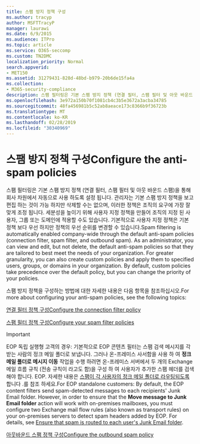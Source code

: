 ```yaml
---
title: 스팸 방지 정책 구성
ms.author: tracyp
author: MSFTTracyP
manager: laurawi
ms.date: 6/9/2015
ms.audience: ITPro
ms.topic: article
ms.service: O365-seccomp
ms.custom: TN2DMC
localization_priority: Normal
search.appverid:
- MET150
ms.assetid: 31279431-828d-48bd-b979-20b6de15fa4a
ms.collection:
- M365-security-compliance
description: 스팸 필터링은 기본 스팸 방지 정책 (연결 필터, 스팸 필터 및 아웃 바운드 스팸)을 통해 회사 차원에서 자동으로 사용 하도록 설정 됩니다. 관리자는 기본 스팸 방지 정책을 보고 편집 하는 것이 가능 하지만 삭제할 수는 없으며, 이러한 정책은 조직의 요구에 가장 잘 맞게 조정 됩니다. 세분성을 높이기 위해 사용자 지정 정책을 만들어 조직의 지정 된 사용자, 그룹 또는 도메인에 적용할 수도 있습니다. 기본적으로 사용자 지정 정책은 기본 정책 보다 우선 하지만 정책의 우선 순위를 변경할 수 있습니다.
ms.openlocfilehash: 3e972a150b70f1081cb4c3b5e3672a3acba34785
ms.sourcegitcommit: 48fa456981b5c52ab8aeace173c8366b9f36723b
ms.translationtype: MT
ms.contentlocale: ko-KR
ms.lasthandoff: 02/28/2019
ms.locfileid: "30340969"
---
```

# <a name="configure-the-anti-spam-policies"></a><span data-ttu-id="5a80e-106">스팸 방지 정책 구성</span><span class="sxs-lookup"><span data-stu-id="5a80e-106">Configure the anti-spam policies</span></span>

<span data-ttu-id="5a80e-p102">스팸 필터링은 기본 스팸 방지 정책 (연결 필터, 스팸 필터 및 아웃 바운드 스팸)을 통해 회사 차원에서 자동으로 사용 하도록 설정 됩니다. 관리자는 기본 스팸 방지 정책을 보고 편집 하는 것이 가능 하지만 삭제할 수는 없으며, 이러한 정책은 조직의 요구에 가장 잘 맞게 조정 됩니다. 세분성을 높이기 위해 사용자 지정 정책을 만들어 조직의 지정 된 사용자, 그룹 또는 도메인에 적용할 수도 있습니다. 기본적으로 사용자 지정 정책은 기본 정책 보다 우선 하지만 정책의 우선 순위를 변경할 수 있습니다.</span><span class="sxs-lookup"><span data-stu-id="5a80e-p102">Spam filtering is automatically enabled company-wide through the default anti-spam policies (connection filter, spam filter, and outbound spam). As an administrator, you can view and edit, but not delete, the default anti-spam policies so that they are tailored to best meet the needs of your organization. For greater granularity, you can also create custom policies and apply them to specified users, groups, or domains in your organization. By default, custom policies take precedence over the default policy, but you can change the priority of your policies.</span></span> 
  
<span data-ttu-id="5a80e-111">스팸 방지 정책을 구성하는 방법에 대한 자세한 내용은 다음 항목을 참조하십시오.</span><span class="sxs-lookup"><span data-stu-id="5a80e-111">For more about configuring your anti-spam policies, see the following topics:</span></span>
  
[<span data-ttu-id="5a80e-112">연결 필터 정책 구성</span><span class="sxs-lookup"><span data-stu-id="5a80e-112">Configure the connection filter policy</span></span>](configure-the-connection-filter-policy.md)
  
[<span data-ttu-id="5a80e-113">스팸 필터 정책 구성</span><span class="sxs-lookup"><span data-stu-id="5a80e-113">Configure your spam filter policies</span></span>](configure-your-spam-filter-policies.md)
  
> [!IMPORTANT]
> <span data-ttu-id="5a80e-p103">EOP 독립 실행형 고객의 경우: 기본적으로 EOP 콘텐츠 필터는 스팸 검색 메시지를 각 받는 사람의 정크 메일 폴더로 보냅니다. 그러나 온-프레미스 사서함을 사용 하 여 **정크 메일 폴더로 메시지 이동** 작업을 수행 하려면 온-프레미스 서버에서 두 개의 Exchange 메일 흐름 규칙 (전송 규칙이 라고도 함)을 구성 하 여 사용자가 추가한 스팸 헤더를 검색 해야 합니다. EOP. 자세한 내용은 [스팸이 각 사용자의 정크 메일 폴더로 라우팅되도록](ensure-that-spam-is-routed-to-each-user-s-junk-email-folder.md)합니다 .를 참조 하세요.</span><span class="sxs-lookup"><span data-stu-id="5a80e-p103">For EOP standalone customers: By default, the EOP content filters send spam-detected messages to each recipients' Junk Email folder. However, in order to ensure that the **Move message to Junk Email folder** action will work with on-premises mailboxes, you must configure two Exchange mail flow rules (also known as transport rules) on your on-premises servers to detect spam headers added by EOP. For details, see [Ensure that spam is routed to each user's Junk Email folder](ensure-that-spam-is-routed-to-each-user-s-junk-email-folder.md).</span></span> 
  
[<span data-ttu-id="5a80e-117">아웃바운드 스팸 정책 구성</span><span class="sxs-lookup"><span data-stu-id="5a80e-117">Configure the outbound spam policy</span></span>](configure-the-outbound-spam-policy.md)
  

